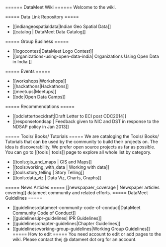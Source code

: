 ====== DataMeet Wiki ======
Welcome to the wiki. 



===== Data Link Repository =====
   * [[indiangeospatialdata|Indian Geo Spatial Data]]
   * [[catalog | DataMeet Data Catalog]]

===== Group Business =====
  * [[logocontest|DataMeet Logo Contest]]
  * [[organizations-using-open-data-india| Organizations Using Open Data in India ]]

===== Events =====
  * [[workshops|Workshops]]
  * [[hackathons|Hackathons]]
  * [[meetups|Meetups]]
  * [[odc|Open Data Camps]]

===== Recommendations =====
  * [[odclettertoecidraft|Draft Letter to ECI post ODC2014]]
  * [[responsetondsap | Feedback given to NIC and DST in response to the NDSAP policy in Jan 2013]]


===== Tools/ Books/ Tutorials =====
We are cataloging the Tools/ Books/ Tutorials that can be used by the community to build their projects on. The idea is discoverability. We prefer open source projects as far as possible. You can go to [[tools | tools]] page to explore all whole list by category.
  * [[tools:gis_and_maps | GIS and Maps]]
  * [[tools:working_with_data | Working with data]]
  * [[tools:story_telling | Story Telling]]
  * [[tools:data_viz | Data Viz, Charts, Graphs]]



===== News Articles =====
[[newspapaer_coverage | Newspaper articles covering]]  datameet community and related efforts.
===== DataMeet Guidelines =====
  * [[guidelines:datameet-community-code-of-conduct|DataMeet Community Code of Conduct]] 
  * [[guidelines:ipr-guidelines| IPR Guidelines]]
  * [[guidelines:chapter-guidelines|Chapter Guidelines]]
  * [[guidelines:working-group-guidelines|Working Group Guidelines]]
===== How to edit =====
You need account to edit or add pages to the wiki. Please contact thej @ datameet dot org for an account.